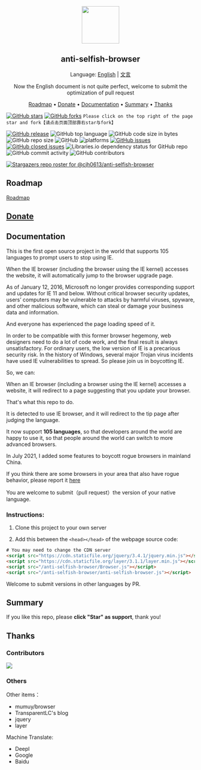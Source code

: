 <div align="center">
  <a href="https://cjh0613.com/" target="_blank" rel="noopener noreferrer" alt="CJH0613">
    <img src="https://cdn.jsdelivr.net/gh/cjh0613/blog/images/icons/CJHicon.jpg" width="100" height="100">
  </a>
</div>
<h2 align="center">anti-selfish-browser</h2>
<p align="center">
Language: <a href="https://github.com/cjh0613/anti-selfish-browser/blob/master/README.md" target="_blank" rel="noopener noreferrer">English</a>
  | <a href="https://github.com/cjh0613/anti-selfish-browser/blob/master/README_zh.md" target="_blank" rel="noopener noreferrer">文言</a>
</p>
<p align="center">
Now the English document is not quite perfect, welcome to submit the optimization of pull request
</p>
<!--Key Features • How To Use • Download • Credits • Related • License-->
<p align="center">
  <a href="#roadmap">Roadmap</a> •
  <a href="#donate">Donate</a> •
  <a href="#documentation">Documentation</a> •
  <a href="#summary">Summary</a> •
  <a href="#thanks">Thanks</a>
</p>

[![GitHub stars](https://img.shields.io/github/stars/cjh0613/anti-selfish-browser.svg?style=social)](https://github.com/cjh0613/anti-selfish-browser/stargazers)     [![GitHub forks](https://img.shields.io/github/forks/cjh0613/anti-selfish-browser.svg?style=social)](https://github.com/cjh0613/anti-selfish-browser/network/members)  `Please click on the top right of the page star and fork【请点击页面顶部靠右star与fork】`

[![GitHub release](https://img.shields.io/github/release/cjh0613/anti-selfish-browser.svg?label=%E7%89%88%E6%9C%AC)](https://github.com/cjh0613/anti-selfish-browser/releases/tag/)   ![GitHub top language](https://img.shields.io/github/languages/top/cjh0613/anti-selfish-browser.svg)  ![GitHub code size in bytes](https://img.shields.io/github/languages/code-size/cjh0613/anti-selfish-browser.svg)  ![GitHub repo size](https://img.shields.io/github/repo-size/cjh0613/anti-selfish-browser.svg) ![GitHub](https://img.shields.io/github/license/cjh0613/anti-selfish-browser.svg) ![platforms](https://img.shields.io/badge/platform-win32%20%7C%20win64%20%7C%20linux%20%7C%20osx-brightgreen.svg)     [![GitHub issues](https://img.shields.io/github/issues/cjh0613/anti-selfish-browser.svg)](https://github.com/cjh0613/anti-selfish-browser/issues)  [![GitHub closed issues](https://img.shields.io/github/issues-closed/cjh0613/anti-selfish-browser.svg)](https://github.com/cjh0613/anti-selfish-browser/issues?q=is%3Aissue+is%3Aclosed) ![Libraries.io dependency status for GitHub repo](https://img.shields.io/librariesio/github/cjh0613/anti-selfish-browser.svg)   ![GitHub commit activity](https://img.shields.io/github/commit-activity/m/cjh0613/anti-selfish-browser.svg)  ![GitHub contributors](https://img.shields.io/github/contributors/cjh0613/anti-selfish-browser.svg)

[![Stargazers repo roster for @cjh0613/anti-selfish-browser](https://reporoster.com/stars/cjh0613/anti-selfish-browser)](https://github.com/cjh0613/anti-selfish-browser/stargazers)


## Roadmap
[Roadmap](https://github.com/cjh0613/anti-selfish-browser/projects/1) 

## [Donate](https://sponsor.cjh0613.com/index.html) 

## Documentation

This is the first open source project in the world that supports 105 languages to prompt users to stop using IE.

When the IE browser (including the browser using the IE kernel) accesses the website, it will automatically jump to the browser upgrade page.

As of January 12, 2016, Microsoft no longer provides corresponding support and updates for IE 11 and below. Without critical browser security updates, users’ computers may be vulnerable to attacks by harmful viruses, spyware, and other malicious software, which can steal or damage your business data and information.

And everyone has experienced the page loading speed of it.

In order to be compatible with this former browser hegemony, web designers need to do a lot of code work, and the final result is always unsatisfactory. For ordinary users, the low version of IE is a precarious security risk. In the history of Windows, several major Trojan virus incidents have used IE vulnerabilities to spread. So please join us in boycotting IE.

So, we can:

When an IE browser (including a browser using the IE kernel) accesses a website, it will redirect to a page suggesting that you update your browser.

That's what this repo to do.

It is detected to use IE browser, and it will redirect to the tip page after judging the language.

It now support **105 languages**, so that developers around the world are happy to use it, so that people around the world can switch to more advanced browsers.

In July 2021, I added some features to boycott rogue browsers in mainland China.

If you think there are some browsers in your area that also have rogue behavior, please report it [here](https://github.com/cjh0613/anti-selfish-browser/issues/2)

You are welcome to submit（pull request）the version of your native language.

### Instructions:

1. Clone this project to your own server

2. Add this between the `<head></head>` of the webpage source code:

```html
# You may need to change the CDN server
<script src="https://cdn.staticfile.org/jquery/3.4.1/jquery.min.js"></script>
<script src="https://cdn.staticfile.org/layer/3.1.1/layer.min.js"></script>
<script src="/anti-selfish-browser/Browser.js"></script>
<script src="/anti-selfish-browser/anti-selfish-browser.js"></script>
```

Welcome to submit versions in other languages by PR.


## Summary


If you like this repo, please **click "Star" as support**, thank you!

## Thanks
### Contributors
<a href="https://github.com/cjh0613/anti-selfish-browser/graphs/contributors">
  <img src="https://contrib.rocks/image?repo=cjh0613/anti-selfish-browser" />
</a>

### Others


Other items：

- mumuy/browser
- TransparentLC's blog
- jquery
- layer

Machine Translate:
- Deepl
- Google
- Baidu